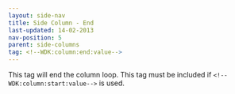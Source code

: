 ```yaml
---
layout: side-nav
title: Side Column - End
last-updated: 14-02-2013
nav-position: 5
parent: side-columns
tag: <!--WDK:column:end:value-->
---
```


This tag will end the column loop. This tag must be included if `<!--WDK:column:start:value-->` is used.
